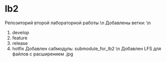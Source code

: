 # lb2
Репозиторий второй лабораторной работы \n
Добавлены ветки: \n
  1. develop
  2. feature
  3. release
  4. hotfix
Добавлен сабмодуль: submodule_for_lb2 \n
Добавлен LFS для файлов с расширением .jpg
